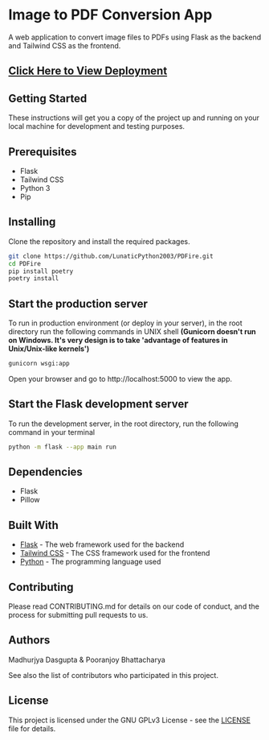 # Image to PDF Conversion App

A web application to convert image files to PDFs using Flask as the backend and Tailwind CSS as the frontend.

## [Click Here to View Deployment](https://pdfire.onrender.com)

## Getting Started

These instructions will get you a copy of the project up and running on your local machine for development and testing purposes.

## Prerequisites

- Flask
- Tailwind CSS
- Python 3
- Pip

## Installing

Clone the repository and install the required packages.

```bash
git clone https://github.com/LunaticPython2003/PDFire.git
cd PDFire
pip install poetry
poetry install
```

## Start the production server

To run in production environment (or deploy in your server), in the root directory run the following commands in UNIX shell
**(Gunicorn doesn't run on Windows. It's very design is to take 'advantage of features in Unix/Unix-like kernels')**

```sh
gunicorn wsgi:app
```

Open your browser and go to http://localhost:5000 to view the app.

## Start the Flask development server

To run the development server, in the root directory, run the following command in your terminal

```bash
python -m flask --app main run
```

## Dependencies

- Flask
- Pillow

## Built With

- [Flask](https://flask.palletsprojects.com/en/2.2.x/) - The web framework used for the backend
- [Tailwind CSS](https://tailwindcss.com/) - The CSS framework used for the frontend
- [Python](https://www.python.org/) - The programming language used

## Contributing

Please read CONTRIBUTING.md for details on our code of conduct, and the process for submitting pull requests to us.

## Authors

Madhurjya Dasgupta & Pooranjoy Bhattacharya

See also the list of contributors who participated in this project.

## License

This project is licensed under the GNU GPLv3 License - see the [LICENSE](LICENSE) file for details.
